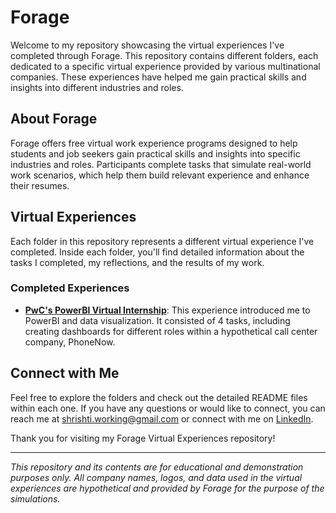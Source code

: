 # Forage

Welcome to my repository showcasing the virtual experiences I've completed through Forage. This repository contains different folders, each dedicated to a specific virtual experience provided by various multinational companies. These experiences have helped me gain practical skills and insights into different industries and roles.

## About Forage

Forage offers free virtual work experience programs designed to help students and job seekers gain practical skills and insights into specific industries and roles. Participants complete tasks that simulate real-world work scenarios, which help them build relevant experience and enhance their resumes.

## Virtual Experiences
Each folder in this repository represents a different virtual experience I've completed. Inside each folder, you'll find detailed information about the tasks I completed, my reflections, and the results of my work.

### Completed Experiences

- **[PwC's PowerBI Virtual Internship](PowerBI_by_pwc/readme.md)**: This experience introduced me to PowerBI and data visualization. It consisted of 4 tasks, including creating dashboards for different roles within a hypothetical call center company, PhoneNow.

## Connect with Me

Feel free to explore the folders and check out the detailed README files within each one. If you have any questions or would like to connect, you can reach me at shrishti.working@gmail.com or connect with me on [LinkedIn](https://www.linkedin.com/in/shrishti-soni/).

Thank you for visiting my Forage Virtual Experiences repository!

---

*This repository and its contents are for educational and demonstration purposes only. All company names, logos, and data used in the virtual experiences are hypothetical and provided by Forage for the purpose of the simulations.*
